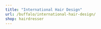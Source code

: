 ```yaml
---
title: "International Hair Design"
url: /buffalo/international-hair-design/
shop: hairdresser
---
```

